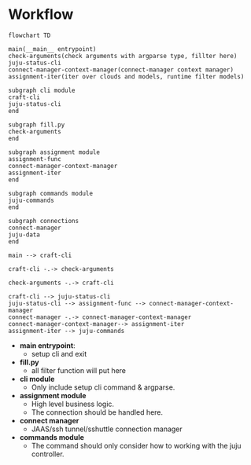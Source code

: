 # Workflow


```mermaid
flowchart TD

main(__main__ entrypoint)
check-arguments(check arguments with argparse type, fillter here)
juju-status-cli
connect-manager-context-manager(connect-manager context manager)
assignment-iter(iter over clouds and models, runtime filter models)

subgraph cli module
craft-cli
juju-status-cli
end

subgraph fill.py
check-arguments
end

subgraph assignment module
assignment-func
connect-manager-context-manager
assignment-iter
end

subgraph commands module
juju-commands
end

subgraph connections
connect-manager
juju-data
end

main --> craft-cli

craft-cli -.-> check-arguments

check-arguments -.-> craft-cli

craft-cli --> juju-status-cli
juju-status-cli --> assignment-func --> connect-manager-context-manager
connect-manager -.-> connect-manager-context-manager
connect-manager-context-manager--> assignment-iter
assignment-iter --> juju-commands
```


- **__main__ entrypoint**:
    - setup cli and exit
- **fill.py**
    - all filter function will put here
- **cli module**
    - Only include setup cli command & argparse.
- **assignment module**
    - High level business logic.
    - The connection should be handled here.
- **connect manager**
    - JAAS/ssh tunnel/sshuttle connection manager
- **commands module**
    - The command should only consider how to working with the juju controller.
